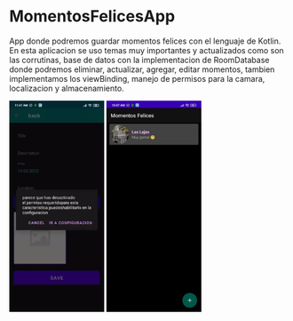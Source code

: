 # MomentosFelicesApp
App donde podremos guardar momentos felices con el lenguaje de Kotlin. En esta aplicacion se uso temas muy importantes y actualizados como
son las corrutinas, base de datos con la implementacion de RoomDatabase donde podremos eliminar, actualizar, agregar, editar momentos, tambien implementamos los viewBinding, manejo de permisos para la camara, localizacion y almacenamiento.


<img align="center" height="380" src="https://github.com/JuanSebastian07/MomentosFelicesApp/blob/main/Screenshots/momentos.gif">



<img align="center" height="380" src="https://github.com/JuanSebastian07/MomentosFelicesApp/blob/main/Screenshots/Momentos.gif">

